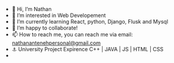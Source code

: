 - 👋 Hi, I’m Nathan
- 👀 I’m interested in Web Developement
- 🌱 I’m currently learning React, python, Django, Flusk and Mysql
- 💞️ I’m happy to collaborate!
- 📫 How to reach me, you can reach me via email: nathanantenehpersonal@gmail.com
- ⚓ University Project Expirence C++ | JAVA | JS | HTML | CSS
- 
<!---

nathanAspect/nathanAspect is a ✨ special ✨ repository because its `README.md` (this file) appears on your GitHub profile.
You can click the Preview link to take a look at your changes.
--->
 
